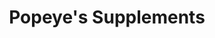 ---
title: "Popeye's Supplements"
url: /spruce-grove/popeyes-supplements/
shop: nutrition supplements
---